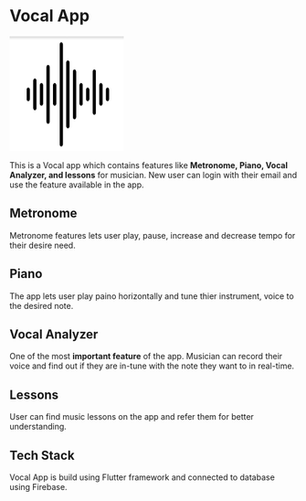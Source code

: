 # Vocal App

<img src="assets/logo.PNG" width="200" height="200">

This is a Vocal app which contains features like **Metronome, Piano, Vocal Analyzer, and lessons** for musician. New user can login with their email and use the feature available in the app.
## Metronome
Metronome features lets user play, pause, increase and decrease tempo for their desire need.

## Piano
The app lets user play paino horizontally and tune thier instrument, voice to the desired note.

## Vocal Analyzer
One of the most **important feature** of the app. Musician can record their voice and find out if they are in-tune with the note they want to in real-time.

## Lessons
User can find music lessons on the app and refer them for better understanding.


## Tech Stack
Vocal App is build using Flutter framework and connected to database using Firebase.
